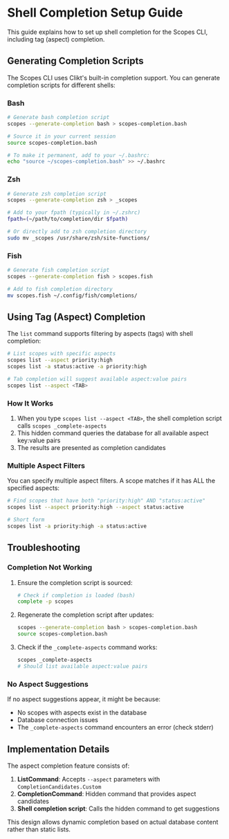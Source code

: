 # Shell Completion Setup Guide

This guide explains how to set up shell completion for the Scopes CLI, including tag (aspect) completion.

## Generating Completion Scripts

The Scopes CLI uses Clikt's built-in completion support. You can generate completion scripts for different shells:

### Bash

```bash
# Generate bash completion script
scopes --generate-completion bash > scopes-completion.bash

# Source it in your current session
source scopes-completion.bash

# To make it permanent, add to your ~/.bashrc:
echo "source ~/scopes-completion.bash" >> ~/.bashrc
```

### Zsh

```bash
# Generate zsh completion script
scopes --generate-completion zsh > _scopes

# Add to your fpath (typically in ~/.zshrc)
fpath=(~/path/to/completion/dir $fpath)

# Or directly add to zsh completion directory
sudo mv _scopes /usr/share/zsh/site-functions/
```

### Fish

```bash
# Generate fish completion script
scopes --generate-completion fish > scopes.fish

# Add to fish completion directory
mv scopes.fish ~/.config/fish/completions/
```

## Using Tag (Aspect) Completion

The `list` command supports filtering by aspects (tags) with shell completion:

```bash
# List scopes with specific aspects
scopes list --aspect priority:high
scopes list -a status:active -a priority:high

# Tab completion will suggest available aspect:value pairs
scopes list --aspect <TAB>
```

### How It Works

1. When you type `scopes list --aspect <TAB>`, the shell completion script calls `scopes _complete-aspects`
2. This hidden command queries the database for all available aspect key:value pairs
3. The results are presented as completion candidates

### Multiple Aspect Filters

You can specify multiple aspect filters. A scope matches if it has ALL the specified aspects:

```bash
# Find scopes that have both "priority:high" AND "status:active"
scopes list --aspect priority:high --aspect status:active

# Short form
scopes list -a priority:high -a status:active
```

## Troubleshooting

### Completion Not Working

1. Ensure the completion script is sourced:
   ```bash
   # Check if completion is loaded (bash)
   complete -p scopes
   ```

2. Regenerate the completion script after updates:
   ```bash
   scopes --generate-completion bash > scopes-completion.bash
   source scopes-completion.bash
   ```

3. Check if the `_complete-aspects` command works:
   ```bash
   scopes _complete-aspects
   # Should list available aspect:value pairs
   ```

### No Aspect Suggestions

If no aspect suggestions appear, it might be because:
- No scopes with aspects exist in the database
- Database connection issues
- The `_complete-aspects` command encounters an error (check stderr)

## Implementation Details

The aspect completion feature consists of:

1. **ListCommand**: Accepts `--aspect` parameters with `CompletionCandidates.Custom`
2. **CompletionCommand**: Hidden command that provides aspect candidates
3. **Shell completion script**: Calls the hidden command to get suggestions

This design allows dynamic completion based on actual database content rather than static lists.
